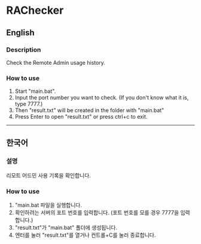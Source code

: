# RAChecker

## English
### Description
Check the Remote Admin usage history.

### How to use
1. Start "main.bat".
2. Input the port number you want to check. (If you don't know what it is, type 7777.)
3. Then "result.txt" will be created in the folder with "main.bat"
4. Press Enter to open "result.txt" or press ctrl+c to exit.

---

## 한국어
### 설명
리모트 어드민 사용 기록을 확인합니다.
<br>
### How to use
1. "main.bat 파일을 실행합니다.
2. 확인하려는 서버의 포트 번호를 입력합니다. (포트 번호를 모를 경우 7777을 입력합니다.)
3. "result.txt"가 "main.bat" 폴더에 생성됩니다.
4. 엔터를 눌러 "result.txt"를 열거나 컨트롤+C를 눌러 종료합니다.
